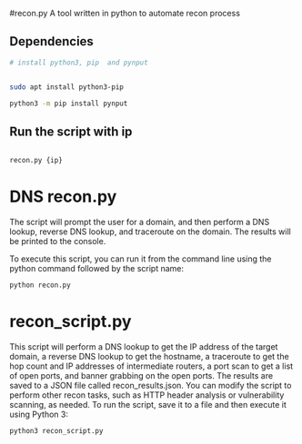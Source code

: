 #recon.py
A tool written in python to automate recon process

## Dependencies
```bash
# install python3, pip  and pynput


sudo apt install python3-pip

python3 -m pip install pynput

```
## Run the script with ip 
```bash

recon.py {ip}
```

# DNS recon.py


The script will prompt the user for a domain, and then perform a DNS lookup, reverse DNS lookup, and traceroute on the domain. The results will be printed to the console.

To execute this script, you can run it from the command line using the python command followed by the script name:
```bash
python recon.py
```

# recon_script.py

This script will perform a DNS lookup to get the IP address of the target domain, a reverse DNS lookup to get the hostname, a traceroute to get the hop count and IP addresses of intermediate routers, a port scan to get a list of open ports, and banner grabbing on the open ports. The results are saved to a JSON file called recon_results.json. You can modify the script to perform other recon tasks, such as HTTP header analysis or vulnerability scanning, as needed. To run the script, save it to a file and then execute it using Python 3:

```bash
python3 recon_script.py
```

